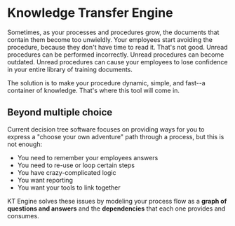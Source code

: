 # Knowledge Transfer Engine

Sometimes, as your processes and procedures grow, the documents that contain them become too unwieldly.  Your employees start avoiding the procedure, because they don't have time to read it.  That's not good.  Unread procedures can be performed incorrectly.  Unread procedures can become outdated.  Unread procedures can cause your employees to lose confidence in your entire library of training documents.

The solution is to make your procedure dynamic, simple, and fast--a container of knowledge.  That's where this tool will come in.

## Beyond multiple choice

Current decision tree software focuses on providing ways for you to express a "choose your own adventure" path through a process, but this is not enough:
* You need to remember your employees answers
* You need to re-use or loop certain steps
* You have crazy-complicated logic 
* You want reporting
* You want your tools to link together

KT Engine solves these issues by modeling your process flow as a __graph of questions and answers__ and the __dependencies__ that each one provides and consumes.
